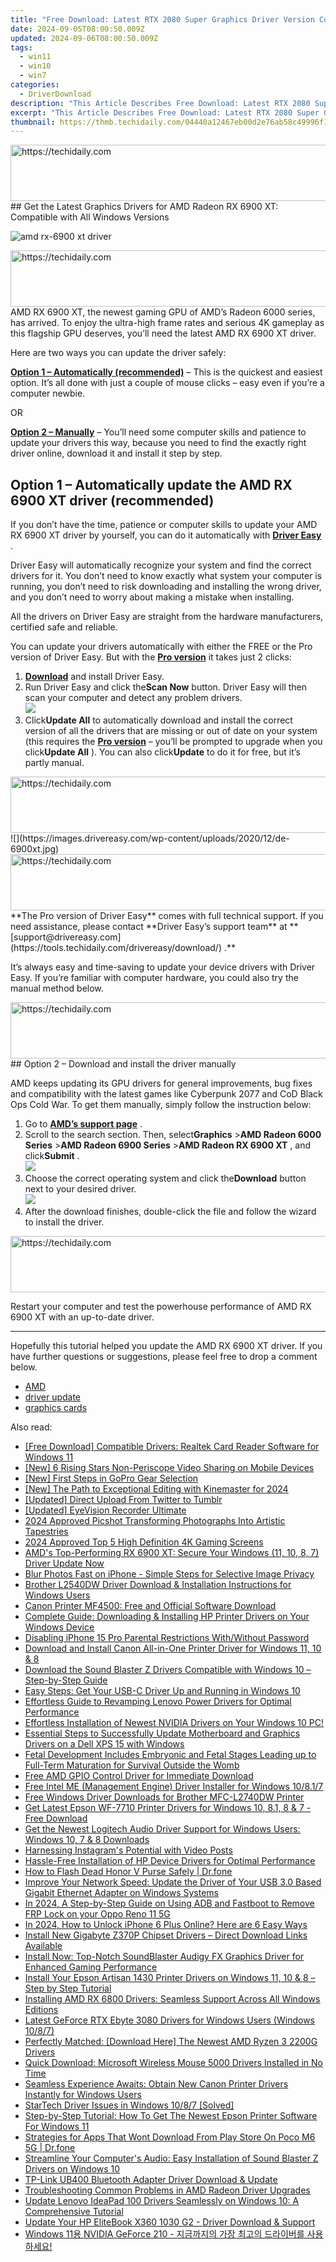 ```yaml
---
title: "Free Download: Latest RTX 2080 Super Graphics Driver Version Compatible with Windows 11"
date: 2024-09-05T08:00:50.009Z
updated: 2024-09-06T08:00:50.009Z
tags:
  - win11
  - win10
  - win7
categories:
  - DriverDownload
description: "This Article Describes Free Download: Latest RTX 2080 Super Graphics Driver Version Compatible with Windows 11"
excerpt: "This Article Describes Free Download: Latest RTX 2080 Super Graphics Driver Version Compatible with Windows 11"
thumbnail: https://thmb.techidaily.com/04440a12467eb00d2e76ab58c49996f10e544f909e1d6b3abfc42368ffd69851.jpg
---
```


<!-- affiliate ads begin -->
<a href="https://appsumo.8odi.net/c/5597632/2044583/7443" target="_top" id="2044583">
  <img src="//a.impactradius-go.com/display-ad/7443-2044583" border="0" alt="https://techidaily.com" width="728" height="90"/>
</a>
<img height="0" width="0" src="https://appsumo.8odi.net/i/5597632/2044583/7443" style="position:absolute;visibility:hidden;" border="0" />
<!-- affiliate ads end -->
## Get the Latest Graphics Drivers for AMD Radeon RX 6900 XT: Compatible with All Windows Versions

![amd rx-6900 xt driver](https://images.drivereasy.com/wp-content/uploads/2020/12/amd-rx-6900xt-driver.jpg)

<!-- affiliate ads begin -->
<a href="https://appsumo.8odi.net/c/5597632/2105877/7443" target="_top" id="2105877">
  <img src="//a.impactradius-go.com/display-ad/7443-2105877" border="0" alt="https://techidaily.com" width="728" height="90"/>
</a>
<img height="0" width="0" src="https://appsumo.8odi.net/i/5597632/2105877/7443" style="position:absolute;visibility:hidden;" border="0" />
<!-- affiliate ads end -->
 AMD RX 6900 XT, the newest gaming GPU of AMD’s Radeon 6000 series, has arrived. To enjoy the ultra-high frame rates and serious 4K gameplay as this flagship GPU deserves, you’ll need the latest AMD RX 6900 XT driver.

Here are two ways you can update the driver safely:

**[Option 1 – Automatically (recommended)](https://www.drivereasy.com/knowledge/download-amd-rx-6900-xt-driver-for-windows-7-8-10/#option1)**  – This is the quickest and easiest option. It’s all done with just a couple of mouse clicks – easy even if you’re a computer newbie.

OR

**[Option 2 – Manually](https://tools.techidaily.com/drivereasy/download/)**  – You’ll need some computer skills and patience to update your drivers this way, because you need to find the exactly right driver online, download it and install it step by step.

## Option 1 – Automatically update the AMD RX 6900 XT driver (recommended)

 If you don’t have the time, patience or computer skills to update your AMD RX 6900 XT driver by yourself, you can do it automatically with **[Driver Easy](https://tools.techidaily.com/drivereasy/download/)**  .

 Driver Easy will automatically recognize your system and find the correct drivers for it. You don’t need to know exactly what system your computer is running, you don’t need to risk downloading and installing the wrong driver, and you don’t need to worry about making a mistake when installing.

 All the drivers on Driver Easy are straight from the hardware manufacturers, certified safe and reliable.

 You can update your drivers automatically with either the FREE or the Pro version of Driver Easy. But with the **[Pro version](https://tools.techidaily.com/drivereasy/download/)**  it takes just 2 clicks:

1. **[Download](https://tools.techidaily.com/drivereasy/download/)**  and install Driver Easy.
2. Run Driver Easy and click the**Scan Now** button. Driver Easy will then scan your computer and detect any problem drivers.  
![](https://images.drivereasy.com/wp-content/uploads/2020/12/de-1-1-2.jpg)
3. Click**Update All** to automatically download and install the correct version of all the drivers that are missing or out of date on your system (this requires the **[Pro version](https://tools.techidaily.com/drivereasy/download/)**  – you’ll be prompted to upgrade when you click**Update All** ). You can also click**Update** to do it for free, but it’s partly manual.  
<!-- affiliate ads begin -->
<a href="https://dhgate.sjv.io/c/5597632/1175223/12108" target="_top" id="1175223">
  <img src="//a.impactradius-go.com/display-ad/12108-1175223" border="0" alt="https://techidaily.com" width="728" height="90"/>
</a>
<img height="0" width="0" src="https://dhgate.sjv.io/i/5597632/1175223/12108" style="position:absolute;visibility:hidden;" border="0" />
<!-- affiliate ads end -->
![](https://images.drivereasy.com/wp-content/uploads/2020/12/de-6900xt.jpg)

<!-- affiliate ads begin -->
<a href="https://appsumo.8odi.net/c/5597632/2118306/7443" target="_top" id="2118306">
  <img src="//a.impactradius-go.com/display-ad/7443-2118306" border="0" alt="https://techidaily.com" width="728" height="90"/>
</a>
<img height="0" width="0" src="https://appsumo.8odi.net/i/5597632/2118306/7443" style="position:absolute;visibility:hidden;" border="0" />
<!-- affiliate ads end -->
**The Pro version of Driver Easy** comes with full technical support.  
 If you need assistance, please contact **Driver Easy’s support team** at **[support@drivereasy.com](https://tools.techidaily.com/drivereasy/download/) .**

 It’s always easy and time-saving to update your device drivers with Driver Easy. If you’re familiar with computer hardware, you could also try the manual method below.

<!-- affiliate ads begin -->
<a href="https://united.elfm.net/c/5597632/517826/4704" target="_top" id="517826">
  <img src="//a.impactradius-go.com/display-ad/4704-517826" border="0" alt="https://techidaily.com" width="728" height="90"/>
</a>
<img height="0" width="0" src="https://united.elfm.net/i/5597632/517826/4704" style="position:absolute;visibility:hidden;" border="0" />
<!-- affiliate ads end -->
## Option 2 – Download and install the driver manually

 AMD keeps updating its GPU drivers for general improvements, bug fixes and compatibility with the latest games like Cyberpunk 2077 and CoD Black Ops Cold War. To get them manually, simply follow the instruction below:

1. Go to **[AMD’s support page](https://www.amd.com/en/support)**  .
2. Scroll to the search section. Then, select**Graphics** \>**AMD Radeon 6000 Series** \>**AMD Radeon 6900 Series** \>**AMD Radeon RX 6900 XT** , and click**Submit** .  
![](https://images.drivereasy.com/wp-content/uploads/2020/12/amd-6900xt-1.jpg)
3. Choose the correct operating system and click the**Download** button next to your desired driver.  
![](https://images.drivereasy.com/wp-content/uploads/2020/12/amd-6900xt-2.jpg)
4. After the download finishes, double-click the file and follow the wizard to install the driver.
<!-- affiliate ads begin -->
<a href="https://aligracehair.sjv.io/c/5597632/2016170/19272" target="_top" id="2016170">
  <img src="//a.impactradius-go.com/display-ad/19272-2016170" border="0" alt="https://techidaily.com" width="728" height="90"/>
</a>
<img height="0" width="0" src="https://aligracehair.sjv.io/i/5597632/2016170/19272" style="position:absolute;visibility:hidden;" border="0" />
<!-- affiliate ads end -->

 Restart your computer and test the powerhouse performance of AMD RX 6900 XT with an up-to-date driver.

---

 Hopefully this tutorial helped you update the AMD RX 6900 XT driver. If you have further questions or suggestions, please feel free to drop a comment below.

* [AMD](https://tools.techidaily.com/drivereasy/download/)
* [driver update](https://tools.techidaily.com/drivereasy/download/)
* [graphics cards](https://tools.techidaily.com/drivereasy/download/)

<ins class="adsbygoogle"
     style="display:block"
     data-ad-format="autorelaxed"
     data-ad-client="ca-pub-7571918770474297"
     data-ad-slot="1223367746"></ins>



<ins class="adsbygoogle"
     style="display:block"
     data-ad-client="ca-pub-7571918770474297"
     data-ad-slot="8358498916"
     data-ad-format="auto"
     data-full-width-responsive="true"></ins>

<span class="atpl-alsoreadstyle">Also read:</span>
<div><ul>
<li><a href="https://win-amazing.techidaily.com/free-download-compatible-drivers-realtek-card-reader-software-for-windows-11/"><u>[Free Download] Compatible Drivers: Realtek Card Reader Software for Windows 11</u></a></li>
<li><a href="https://extra-tips.techidaily.com/new-6-rising-stars-non-periscope-video-sharing-on-mobile-devices/"><u>[New] 6 Rising Stars  Non-Periscope Video Sharing on Mobile Devices</u></a></li>
<li><a href="https://some-knowledge.techidaily.com/new-first-steps-in-gopro-gear-selection/"><u>[New] First Steps in GoPro Gear Selection</u></a></li>
<li><a href="https://fox-access.techidaily.com/new-the-path-to-exceptional-editing-with-kinemaster-for-2024/"><u>[New] The Path to Exceptional Editing with Kinemaster for 2024</u></a></li>
<li><a href="https://twitter-videos.techidaily.com/updated-direct-upload-from-twitter-to-tumblr/"><u>[Updated] Direct Upload From Twitter to Tumblr</u></a></li>
<li><a href="https://visual-screen-recording.techidaily.com/updated-eyevision-recorder-ultimate/"><u>[Updated] EyeVision Recorder Ultimate</u></a></li>
<li><a href="https://extra-approaches.techidaily.com/2024-approved-picshot-transforming-photographs-into-artistic-tapestries/"><u>2024 Approved  Picshot  Transforming Photographs Into Artistic Tapestries</u></a></li>
<li><a href="https://some-guidance.techidaily.com/2024-approved-top-5-high-definition-4k-gaming-screens/"><u>2024 Approved  Top 5 High Definition 4K Gaming Screens</u></a></li>
<li><a href="https://win-amazing.techidaily.com/1722971311851-amds-top-performing-rx-6900-xt-secure-your-windows-11-10-8-7-driver-update-now/"><u>AMD's Top-Performing RX 6900 XT: Secure Your Windows (11, 10, 8, 7) Driver Update Now</u></a></li>
<li><a href="https://os-tips.techidaily.com/blur-photos-fast-on-iphone-simple-steps-for-selective-image-privacy/"><u>Blur Photos Fast on iPhone - Simple Steps for Selective Image Privacy</u></a></li>
<li><a href="https://win-amazing.techidaily.com/brother-l2540dw-driver-download-and-installation-instructions-for-windows-users/"><u>Brother L2540DW Driver Download & Installation Instructions for Windows Users</u></a></li>
<li><a href="https://win-amazing.techidaily.com/canon-printer-mf4500-free-and-official-software-download/"><u>Canon Printer MF4500: Free and Official Software Download</u></a></li>
<li><a href="https://win-amazing.techidaily.com/complete-guide-downloading-and-installing-hp-printer-drivers-on-your-windows-device/"><u>Complete Guide: Downloading & Installing HP Printer Drivers on Your Windows Device</u></a></li>
<li><a href="https://ios-unlock.techidaily.com/disabling-iphone-15-pro-parental-restrictions-withwithout-password-by-drfone-ios/"><u>Disabling iPhone 15 Pro Parental Restrictions With/Without Password</u></a></li>
<li><a href="https://win-amazing.techidaily.com/download-and-install-canon-all-in-one-printer-driver-for-windows-11-10-and-8/"><u>Download and Install Canon All-in-One Printer Driver for Windows 11, 10 & 8</u></a></li>
<li><a href="https://win-amazing.techidaily.com/download-the-sound-blaster-z-drivers-compatible-with-windows-10-step-by-step-guide/"><u>Download the Sound Blaster Z Drivers Compatible with Windows 10 – Step-by-Step Guide</u></a></li>
<li><a href="https://win-amazing.techidaily.com/easy-steps-get-your-usb-c-driver-up-and-running-in-windows-10/"><u>Easy Steps: Get Your USB-C Driver Up and Running in Windows 10</u></a></li>
<li><a href="https://win-amazing.techidaily.com/effortless-guide-to-revamping-lenovo-power-drivers-for-optimal-performance/"><u>Effortless Guide to Revamping Lenovo Power Drivers for Optimal Performance</u></a></li>
<li><a href="https://win-amazing.techidaily.com/1722976781084-effortless-installation-of-newest-nvidia-drivers-on-your-windows-10-pc/"><u>Effortless Installation of Newest NVIDIA Drivers on Your Windows 10 PC!</u></a></li>
<li><a href="https://win-amazing.techidaily.com/essential-steps-to-successfully-update-motherboard-and-graphics-drivers-on-a-dell-xps-15-with-windows/"><u>Essential Steps to Successfully Update Motherboard and Graphics Drivers on a Dell XPS 15 with Windows</u></a></li>
<li><a href="https://techno-recovery.techidaily.com/1722886300183-fetal-development-includes-embryonic-and-fetal-stages-leading-up-to-full-term-maturation-for-survival-outside-the-womb/"><u>Fetal Development Includes Embryonic and Fetal Stages Leading up to Full-Term Maturation for Survival Outside the Womb</u></a></li>
<li><a href="https://win-amazing.techidaily.com/free-amd-gpio-control-driver-for-immediate-download/"><u>Free AMD GPIO Control Driver for Immediate Download</u></a></li>
<li><a href="https://win-amazing.techidaily.com/free-intel-me-management-engine-driver-installer-for-windows-10817/"><u>Free Intel ME (Management Engine) Driver Installer for Windows 10/8.1/7</u></a></li>
<li><a href="https://win-amazing.techidaily.com/free-windows-driver-downloads-for-brother-mfc-l2740dw-printer/"><u>Free Windows Driver Downloads for Brother MFC-L2740DW Printer</u></a></li>
<li><a href="https://win-amazing.techidaily.com/get-latest-epson-wf-7710-printer-drivers-for-windows-10-81-8-and-7-free-download/"><u>Get Latest Epson WF-7710 Printer Drivers for Windows 10, 8.1, 8 & 7 - Free Download</u></a></li>
<li><a href="https://win-amazing.techidaily.com/get-the-newest-logitech-audio-driver-support-for-windows-users-windows-10-7-and-8-downloads/"><u>Get the Newest Logitech Audio Driver Support for Windows Users: Windows 10, 7 & 8 Downloads</u></a></li>
<li><a href="https://facebook-video-content.techidaily.com/harnessing-instagrams-potential-with-video-posts/"><u>Harnessing Instagram's Potential with Video Posts</u></a></li>
<li><a href="https://win-amazing.techidaily.com/hassle-free-installation-of-hp-device-drivers-for-optimal-performance/"><u>Hassle-Free Installation of HP Device Drivers for Optimal Performance</u></a></li>
<li><a href="https://fix-guide.techidaily.com/how-to-flash-dead-honor-v-purse-safely-drfone-by-drfone-fix-android-problems-fix-android-problems/"><u>How to Flash Dead Honor V Purse Safely | Dr.fone</u></a></li>
<li><a href="https://win-amazing.techidaily.com/improve-your-network-speed-update-the-driver-of-your-usb-30-based-gigabit-ethernet-adapter-on-windows-systems/"><u>Improve Your Network Speed: Update the Driver of Your USB 3.0 Based Gigabit Ethernet Adapter on Windows Systems</u></a></li>
<li><a href="https://android-frp.techidaily.com/in-2024-a-step-by-step-guide-on-using-adb-and-fastboot-to-remove-frp-lock-on-your-oppo-reno-11-5g-by-drfone-android/"><u>In 2024, A Step-by-Step Guide on Using ADB and Fastboot to Remove FRP Lock on your Oppo Reno 11 5G</u></a></li>
<li><a href="https://sim-unlock.techidaily.com/in-2024-how-to-unlock-iphone-6-plus-online-here-are-6-easy-ways-by-drfone-ios/"><u>In 2024, How to Unlock iPhone 6 Plus Online? Here are 6 Easy Ways</u></a></li>
<li><a href="https://win-amazing.techidaily.com/install-new-gigabyte-z370p-chipset-drivers-direct-download-links-available/"><u>Install New Gigabyte Z370P Chipset Drivers – Direct Download Links Available</u></a></li>
<li><a href="https://win-amazing.techidaily.com/install-now-top-notch-soundblaster-audigy-fx-graphics-driver-for-enhanced-gaming-performance/"><u>Install Now: Top-Notch SoundBlaster Audigy FX Graphics Driver for Enhanced Gaming Performance</u></a></li>
<li><a href="https://win-amazing.techidaily.com/install-your-epson-artisan-1430-printer-drivers-on-windows-11-10-and-8-step-by-step-tutorial/"><u>Install Your Epson Artisan 1430 Printer Drivers on Windows 11, 10 & 8 – Step by Step Tutorial</u></a></li>
<li><a href="https://win-amazing.techidaily.com/installing-amd-rx-6800-drivers-seamless-support-across-all-windows-editions/"><u>Installing AMD RX 6800 Drivers: Seamless Support Across All Windows Editions</u></a></li>
<li><a href="https://win-amazing.techidaily.com/latest-geforce-rtx-ebyte-3080-drivers-for-windows-users-windows-1087/"><u>Latest GeForce RTX Ebyte 3080 Drivers for Windows Users (Windows 10/8/7)</u></a></li>
<li><a href="https://win-amazing.techidaily.com/1722971193262-perfectly-matched-download-here-the-newest-amd-ryzen-3-2200g-drivers/"><u>Perfectly Matched: [Download Here] The Newest AMD Ryzen 3 2200G Drivers</u></a></li>
<li><a href="https://win-amazing.techidaily.com/quick-download-microsoft-wireless-mouse-5000-drivers-installed-in-no-time/"><u>Quick Download: Microsoft Wireless Mouse 5000 Drivers Installed in No Time</u></a></li>
<li><a href="https://win-amazing.techidaily.com/seamless-experience-awaits-obtain-new-canon-printer-drivers-instantly-for-windows-users/"><u>Seamless Experience Awaits: Obtain New Canon Printer Drivers Instantly for Windows Users</u></a></li>
<li><a href="https://win-amazing.techidaily.com/startech-driver-issues-in-windows-1087-solved/"><u>StarTech Driver Issues in Windows 10/8/7 [Solved]</u></a></li>
<li><a href="https://win-amazing.techidaily.com/step-by-step-tutorial-how-to-get-the-newest-epson-printer-software-for-windows-11/"><u>Step-by-Step Tutorial: How To Get The Newest Epson Printer Software For Windows 11</u></a></li>
<li><a href="https://fix-guide.techidaily.com/strategies-for-apps-that-wont-download-from-play-store-on-poco-m6-5g-drfone-by-drfone-fix-android-problems-fix-android-problems/"><u>Strategies for Apps That Wont Download From Play Store On Poco M6 5G | Dr.fone</u></a></li>
<li><a href="https://win-amazing.techidaily.com/streamline-your-computers-audio-easy-installation-of-sound-blaster-z-drivers-on-windows-10/"><u>Streamline Your Computer's Audio: Easy Installation of Sound Blaster Z Drivers on Windows 10</u></a></li>
<li><a href="https://win-amazing.techidaily.com/tp-link-ub400-bluetooth-adapter-driver-download-and-update/"><u>TP-Link UB400 Bluetooth Adapter Driver Download & Update</u></a></li>
<li><a href="https://win-amazing.techidaily.com/troubleshooting-common-problems-in-amd-radeon-driver-upgrades/"><u>Troubleshooting Common Problems in AMD Radeon Driver Upgrades</u></a></li>
<li><a href="https://win-amazing.techidaily.com/update-lenovo-ideapad-100-drivers-seamlessly-on-windows-10-a-comprehensive-tutorial/"><u>Update Lenovo IdeaPad 100 Drivers Seamlessly on Windows 10: A Comprehensive Tutorial</u></a></li>
<li><a href="https://win-amazing.techidaily.com/update-your-hp-elitebook-x360-1030-g2-driver-download-and-support/"><u>Update Your HP EliteBook X360 1030 G2 - Driver Download & Support</u></a></li>
<li><a href="https://win-amazing.techidaily.com/1722971016793-windows-11-nvidia-geforce-210/"><u>Windows 11용 NVIDIA GeForce 210 - 지금까지의 가장 최고의 드라이버를 사용하세요!</u></a></li>
</ul></div>
